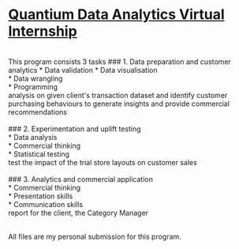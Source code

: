 # [Quantium Data Analytics Virtual Internship](https://www.theforage.com/virtual-internships/prototype/NkaC7knWtjSbi6aYv/Data%20Analytics%20Virtual%20Experience%20Program#lp)
<br>
This program consists 3 tasks 
### 1. Data preparation and customer analytics
* Data validation
* Data visualisation<br>
* Data wrangling<br>
* Programming<br>
analysis on given client's transaction dataset and identify customer purchasing behaviours to generate insights and provide commercial recommendations<br><br>
### 2. Experimentation and uplift testing<br>
* Data analysis<br>
* Commercial thinking<br>
* Statistical testing<br>
test the impact of the trial store layouts on customer sales<br><br>
### 3. Analytics and commercial application<br>
* Commercial thinking<br>
* Presentation skills<br>
* Communication skills<br>
report for the client, the Category Manager<br><br>
               
All files are my personal submission for this program.

